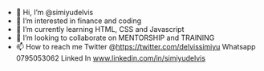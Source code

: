 - 👋 Hi, I’m @simiyudelvis
- 👀 I’m interested in finance and coding
- 🌱 I’m currently learning HTML, CSS and Javascript
- 💞️ I’m looking to collaborate on MENTORSHIP and TRAINING
- 📫 How to reach me Twitter @https://twitter.com/delvissimiyu Whatsapp 0795053062 Linked In www.linkedin.com/in/simiyudelvis

<!---
simiyudelvis/simiyudelvis is a ✨ special ✨ repository because its `README.md` (this file) appears on your GitHub profile.
You can click the Preview link to take a look at your changes.
--->
